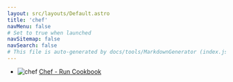 ```yaml
---
layout: src/layouts/Default.astro
title: 'chef'
navMenu: false
# Set to true when launched
navSitemap: false
navSearch: false
# This file is auto-generated by docs/tools/MarkdownGenerator (index.js)
---
```


<ul>

<li>

![chef](https://i.octopus.com/library/step-templates/chef.png) [Chef - Run Cookbook](/integrations/chef/chef-run-cookbook)

</li>
        
</ul>
